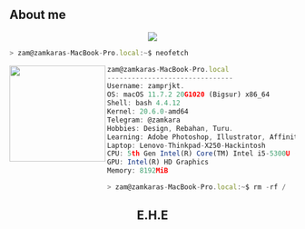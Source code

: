 <h2>About me</h2>
<p align="center">
  <img src="https://github.com/zamprjkt/zamprjkt/blob/main/zamkara.png"><br>
 </p>

```javascript
> zam@zamkaras-MacBook-Pro.local:~$ neofetch
```

<img align="left" img src="https://i.imgur.com/QXGKXqE.png" width="169px" href="#"/> 

```javascript
zam@zamkaras-MacBook-Pro.local
-------------------------------
Username: zamprjkt.
OS: macOS 11.7.2 20G1020 (Bigsur) x86_64
Shell: bash 4.4.12
Kernel: 20.6.0-amd64
Telegram: @zamkara
Hobbies: Design, Rebahan, Turu.
Learning: Adobe Photoshop, Illustrator, Affinity Designer, Figma.
Laptop: Lenovo-Thinkpad-X250-Hackintosh
CPU: 5th Gen Intel(R) Core(TM) Intel i5-5300U (4) @ 2.30GHz
GPU: Intel(R) HD Graphics
Memory: 8192MiB

> zam@zamkaras-MacBook-Pro.local:~$ rm -rf /
```
<h2 align="center">E.H.E</h2>
